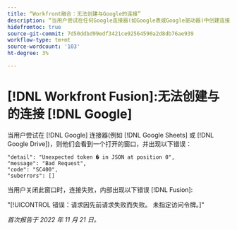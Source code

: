 ```yaml
---
title: “Workfront融合：无法创建与Google的连接”
description: “当用户尝试在任何Google连接器(如Google表或Google驱动器)中创建连接时，将不会创建该连接，并且用户会看到各种错误消息。”
hidefromtoc: true
source-git-commit: 7d50ddbd99edf3421ce92564590a2d8db76ae939
workflow-type: tm+mt
source-wordcount: '103'
ht-degree: 3%

---
```



# [!DNL Workfront Fusion]:无法创建与的连接 [!DNL Google]

当用户尝试在 [!DNL Google] 连接器(例如 [!DNL Google Sheets] 或 [!DNL Google Drive])，则他们会看到一个打开的窗口，并出现以下错误：

```
"detail": "Unexpected token � in JSON at position 0",
"message": "Bad Request",
"code": "SC400",
"suberrors": []
```

当用户关闭此窗口时，连接失败，内部出现以下错误 [!DNL Fusion]:

&quot;[!UICONTROL 错误：请求因先前请求失败而失败。 未指定访问令牌。]&quot;

_首次报告于 2022 年 11 月 21 日。_

